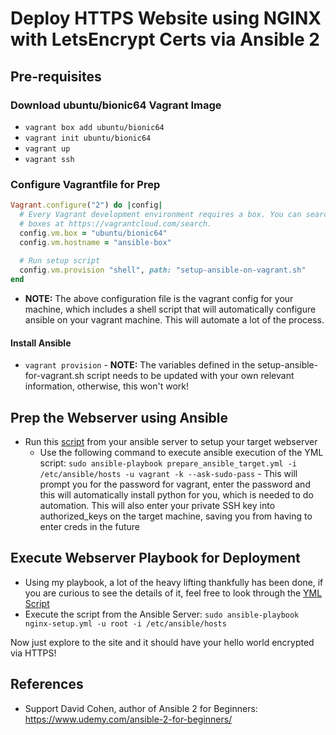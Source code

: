 # Deploy HTTPS Website using NGINX with LetsEncrypt Certs via Ansible 2

## Pre-requisites

### Download ubuntu/bionic64 Vagrant Image
- `vagrant box add ubuntu/bionic64`
- `vagrant init ubuntu/bionic64`
- `vagrant up`
- `vagrant ssh`

### Configure Vagrantfile for Prep
```ruby
Vagrant.configure("2") do |config|
  # Every Vagrant development environment requires a box. You can search for
  # boxes at https://vagrantcloud.com/search.
  config.vm.box = "ubuntu/bionic64"
  config.vm.hostname = "ansible-box"
  
  # Run setup script
  config.vm.provision "shell", path: "setup-ansible-on-vagrant.sh"
end
```
- **NOTE:** The above configuration file is the vagrant config for your machine, which includes a shell script that will automatically configure ansible on your vagrant machine. This will automate a lot of the process. 

#### Install Ansible
- `vagrant provision` - **NOTE:** The variables defined in the setup-ansible-for-vagrant.sh script needs to be updated with your own relevant information, otherwise, this won't work!

## Prep the Webserver using Ansible

- Run this [script](https://github.com/TAMUSA-ACM/ansible-flask-gunicorn-nginx/blob/master/prepare_ansible_target.yml) from your ansible server to setup your target webserver
  - Use the following command to execute ansible execution of the YML script: `sudo ansible-playbook prepare_ansible_target.yml -i /etc/ansible/hosts -u vagrant -k --ask-sudo-pass` - This will prompt you for the password for vagrant, enter the password and this will automatically install python for you, which is needed to do automation. This will also enter your private SSH key into authorized_keys on the target machine, saving you from having to enter creds in the future
  
## Execute Webserver Playbook for Deployment
- Using my playbook, a lot of the heavy lifting thankfully has been done, if you are curious to see the details of it, feel free to look through the [YML Script](https://github.com/dveleztx/ansible-https-nginx-letsencrypt/blob/master/nginx-https/nginx-setup.yml)
- Execute the script from the Ansible Server: `sudo ansible-playbook nginx-setup.yml -u root -i /etc/ansible/hosts`

Now just explore to the site and it should have your hello world encrypted via HTTPS!

## References

- Support David Cohen, author of Ansible 2 for Beginners: https://www.udemy.com/ansible-2-for-beginners/

